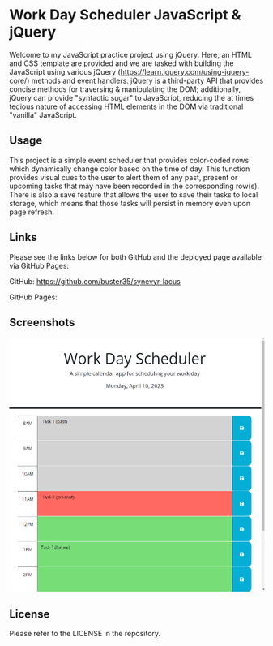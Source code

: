 # Work Day Scheduler JavaScript & jQuery

Welcome to my JavaScript practice project using jQuery. Here, an HTML and CSS template are provided and we are tasked with building the JavaScript using various jQuery (https://learn.jquery.com/using-jquery-core/) methods and event handlers. jQuery is a third-party API that provides concise methods for traversing & manipulating the DOM; additionally, jQuery can provide "syntactic sugar" to JavaScript, reducing the at times tedious nature of accessing HTML elements in the DOM via traditional "vanilla" JavaScript.

## Usage

This project is a simple event scheduler that provides color-coded rows which dynamically change color based on the time of day. This function provides visual cues to the user to alert them of any past, present or upcoming tasks that may have been recorded in the corresponding row(s). There is also a save feature that allows the user to save their tasks to local storage, which means that those tasks will persist in memory even upon page refresh.

## Links

Please see the links below for both GitHub and the deployed page available via GitHub Pages:

GitHub: https://github.com/buster35/synevyr-lacus

GitHub Pages:

## Screenshots

![](./Assets/work-day-scheduler.png)

## License

Please refer to the LICENSE in the repository.




